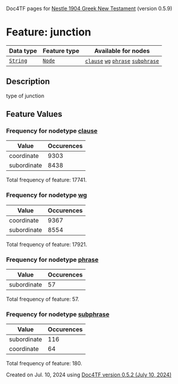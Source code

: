 Doc4TF pages for [Nestle 1904 Greek New Testament](https://github.com/saulocantanhede/tfgreek2/tree/main/tf) (version 0.5.9)
# Feature: junction
Data type|Feature type|Available for nodes
---|---|---
[`String`](featuresbydatatype.md#string)|[`Node`](featuresbytype.md#node)| [`clause`](featuresbynodetype.md#clause)  [`wg`](featuresbynodetype.md#wg)  [`phrase`](featuresbynodetype.md#phrase)  [`subphrase`](featuresbynodetype.md#subphrase) 
## Description
type of junction
## Feature Values
### Frequency for nodetype [clause](featuresbynodetype.md#clause)
Value|Occurences
---|---
coordinate|9303
subordinate|8438

Total frequency of feature: 17741.
 ### Frequency for nodetype [wg](featuresbynodetype.md#wg)
Value|Occurences
---|---
coordinate|9367
subordinate|8554

Total frequency of feature: 17921.
 ### Frequency for nodetype [phrase](featuresbynodetype.md#phrase)
Value|Occurences
---|---
subordinate|57

Total frequency of feature: 57.
 ### Frequency for nodetype [subphrase](featuresbynodetype.md#subphrase)
Value|Occurences
---|---
subordinate|116
coordinate|64

Total frequency of feature: 180.
  

Created on Jul. 10, 2024 using [Doc4TF version 0.5.2 (July 10, 2024)](https://github.com/tonyjurg/Doc4TF/blob/main/CreateFeatureDoc.ipynb) 